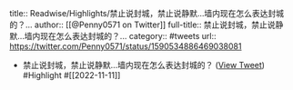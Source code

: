 title:: Readwise/Highlights/禁止说封城，禁止说静默…墙内现在怎么表达封城的？...
author:: [[@Penny0571 on Twitter]]
full-title:: 禁止说封城，禁止说静默…墙内现在怎么表达封城的？...
category:: #tweets
url:: https://twitter.com/Penny0571/status/1590534886469038081

- 禁止说封城，禁止说静默…墙内现在怎么表达封城的？ ([View Tweet](https://twitter.com/Penny0571/status/1590534886469038081)) #Highlight #[[2022-11-11]]
